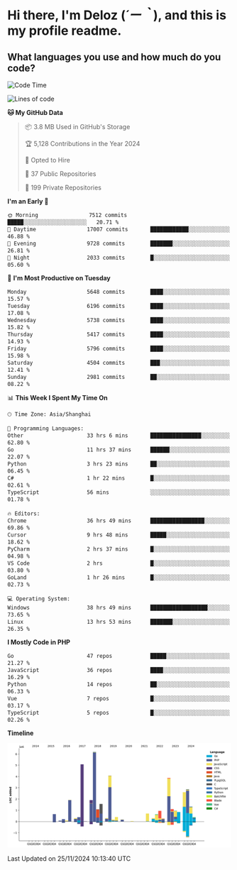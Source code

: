 # **Hi there, I'm Deloz (*´ー｀*), and this is my profile readme.**

## **What languages you use and how much do you code?**

<!--START_SECTION:waka-->
![Code Time](http://img.shields.io/badge/Code%20Time-5%2C124%20hrs%2012%20mins-blue)

![Lines of code](https://img.shields.io/badge/From%20Hello%20World%20I%27ve%20Written-41.1%20million%20lines%20of%20code-blue)

**🐱 My GitHub Data** 

> 📦 3.8 MB Used in GitHub's Storage 
 > 
> 🏆 5,128 Contributions in the Year 2024
 > 
> 💼 Opted to Hire
 > 
> 📜 37 Public Repositories 
 > 
> 🔑 199 Private Repositories 
 > 
**I'm an Early 🐤** 

```text
🌞 Morning                7512 commits        █████░░░░░░░░░░░░░░░░░░░░   20.71 % 
🌆 Daytime                17007 commits       ████████████░░░░░░░░░░░░░   46.88 % 
🌃 Evening                9728 commits        ███████░░░░░░░░░░░░░░░░░░   26.81 % 
🌙 Night                  2033 commits        █░░░░░░░░░░░░░░░░░░░░░░░░   05.60 % 
```
📅 **I'm Most Productive on Tuesday** 

```text
Monday                   5648 commits        ████░░░░░░░░░░░░░░░░░░░░░   15.57 % 
Tuesday                  6196 commits        ████░░░░░░░░░░░░░░░░░░░░░   17.08 % 
Wednesday                5738 commits        ████░░░░░░░░░░░░░░░░░░░░░   15.82 % 
Thursday                 5417 commits        ████░░░░░░░░░░░░░░░░░░░░░   14.93 % 
Friday                   5796 commits        ████░░░░░░░░░░░░░░░░░░░░░   15.98 % 
Saturday                 4504 commits        ███░░░░░░░░░░░░░░░░░░░░░░   12.41 % 
Sunday                   2981 commits        ██░░░░░░░░░░░░░░░░░░░░░░░   08.22 % 
```


📊 **This Week I Spent My Time On** 

```text
🕑︎ Time Zone: Asia/Shanghai

💬 Programming Languages: 
Other                    33 hrs 6 mins       ████████████████░░░░░░░░░   62.80 % 
Go                       11 hrs 37 mins      ██████░░░░░░░░░░░░░░░░░░░   22.07 % 
Python                   3 hrs 23 mins       ██░░░░░░░░░░░░░░░░░░░░░░░   06.45 % 
C#                       1 hr 22 mins        █░░░░░░░░░░░░░░░░░░░░░░░░   02.61 % 
TypeScript               56 mins             ░░░░░░░░░░░░░░░░░░░░░░░░░   01.78 % 

🔥 Editors: 
Chrome                   36 hrs 49 mins      █████████████████░░░░░░░░   69.86 % 
Cursor                   9 hrs 48 mins       █████░░░░░░░░░░░░░░░░░░░░   18.62 % 
PyCharm                  2 hrs 37 mins       █░░░░░░░░░░░░░░░░░░░░░░░░   04.98 % 
VS Code                  2 hrs               █░░░░░░░░░░░░░░░░░░░░░░░░   03.80 % 
GoLand                   1 hr 26 mins        █░░░░░░░░░░░░░░░░░░░░░░░░   02.73 % 

💻 Operating System: 
Windows                  38 hrs 49 mins      ██████████████████░░░░░░░   73.65 % 
Linux                    13 hrs 53 mins      ███████░░░░░░░░░░░░░░░░░░   26.35 % 
```

**I Mostly Code in PHP** 

```text
Go                       47 repos            █████░░░░░░░░░░░░░░░░░░░░   21.27 % 
JavaScript               36 repos            ████░░░░░░░░░░░░░░░░░░░░░   16.29 % 
Python                   14 repos            ██░░░░░░░░░░░░░░░░░░░░░░░   06.33 % 
Vue                      7 repos             █░░░░░░░░░░░░░░░░░░░░░░░░   03.17 % 
TypeScript               5 repos             █░░░░░░░░░░░░░░░░░░░░░░░░   02.26 % 
```



**Timeline**

![Lines of Code chart](https://raw.githubusercontent.com/deloz/deloz/main/assets/bar_graph.png)


 Last Updated on 25/11/2024 10:13:40 UTC
<!--END_SECTION:waka-->
